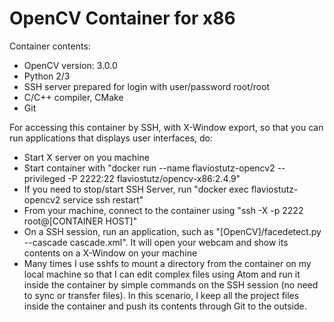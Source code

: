 # OpenCV Container for x86

Container contents:
  * OpenCV version: 3.0.0
  * Python 2/3
  * SSH server prepared for login with user/password root/root
  * C/C++ compiler, CMake
  * Git

For accessing this container by SSH, with X-Window export, so that you can run applications that displays user interfaces, do:
  * Start X server on you machine
  * Start container with "docker run --name flaviostutz-opencv2 --privileged -P 2222:22 flaviostutz/opencv-x86:2.4.9"
  * If you need to stop/start SSH Server, run "docker exec flaviostutz-opencv2 service ssh restart"
  * From your machine, connect to the container using "ssh -X -p 2222 root@[CONTAINER HOST]"
  * On a SSH session, run an application, such as "[OpenCV]/facedetect.py --cascade cascade.xml". It will open your webcam and show its contents on a X-Window on your machine
  * Many times I use sshfs to mount a directory from the container on my local machine so that I can edit complex files using Atom and run it inside the container by simple commands on the SSH session (no need to sync or transfer files). In this scenario, I keep all the project files inside the container and push its contents through Git to the outside.
